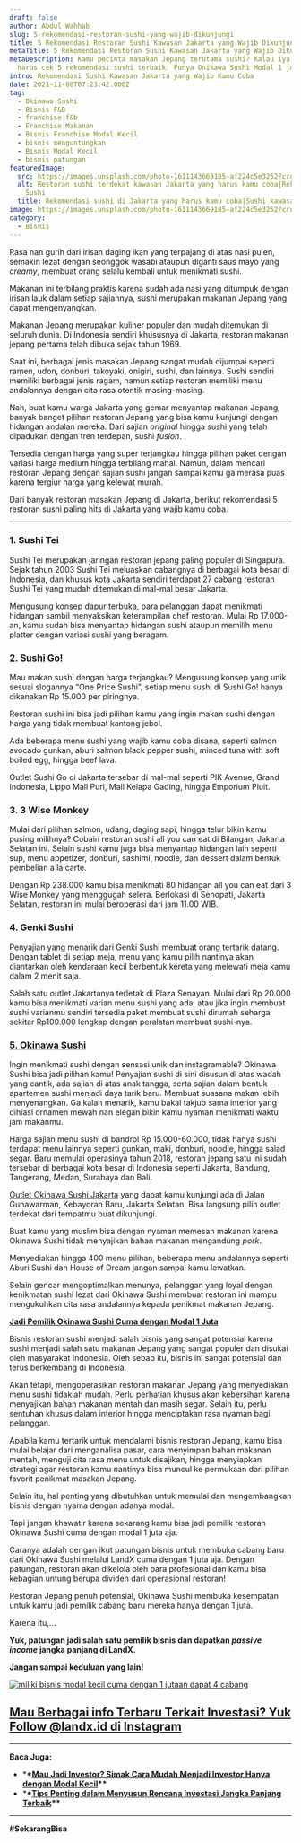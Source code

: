 ```yaml
---
draft: false
author: Abdul Wahhab
slug: 5-rekomendasi-restoran-sushi-yang-wajib-dikunjungi
title: 5 Rekomendasi Restoran Sushi Kawasan Jakarta yang Wajib Dikunjungi
metaTitle: 5 Rekomendasi Restoran Sushi Kawasan Jakarta yang Wajib Dikunjungi
metaDescription: Kamu pecinta masakan Jepang terutama sushi? Kalau iya kamu
  harus cek 5 rekomendasi sushi terbaik| Punya Onikawa Sushi Modal 1 juta
intro: Rekomendasi Sushi Kawasan Jakarta yang Wajib Kamu Coba
date: 2021-11-08T07:23:42.000Z
tag:
  - Okinawa Sushi
  - Bisnis F&B
  - franchise f&b
  - Franchise Makanan
  - Bisnis Franchise Modal Kecil
  - bisnis menguntungkan
  - Bisnis Modal Kecil
  - bisnis patungan
featuredImage:
  src: https://images.unsplash.com/photo-1611143669185-af224c5e3252?crop=entropy&cs=tinysrgb&fit=max&fm=jpg&ixid=MnwxMTc3M3wwfDF8c2VhcmNofDJ8fG9raW5hd2ElMjBzdXNoaXxlbnwwfHx8fDE2NDAxNDE0NjA&ixlib=rb-1.2.1&q=80&w=1080
  alt: Restoran sushi terdekat kawasan Jakarta yang harus kamu coba|Rekomendasi
    Sushi
  title: Rekomendasi sushi di Jakarta yang harus kamu coba|Sushi kawasan Jakarta
image: https://images.unsplash.com/photo-1611143669185-af224c5e3252?crop=entropy&cs=tinysrgb&fit=max&fm=jpg&ixid=MnwxMTc3M3wwfDF8c2VhcmNofDJ8fG9raW5hd2ElMjBzdXNoaXxlbnwwfHx8fDE2NDAxNDE0NjA&ixlib=rb-1.2.1&q=80&w=1080
category:
  - Bisnis
---
```

Rasa nan gurih dari irisan daging ikan yang terpajang di atas nasi pulen, semakin lezat dengan seonggok wasabi ataupun diganti saus mayo yang *creamy*, membuat orang selalu kembali untuk menikmati sushi.

Makanan ini terbilang praktis karena sudah ada nasi yang ditumpuk dengan irisan lauk dalam setiap sajiannya, sushi merupakan makanan Jepang yang dapat mengenyangkan.

Makanan Jepang merupakan kuliner populer dan mudah ditemukan di seluruh dunia. Di Indonesia sendiri khususnya di Jakarta, restoran makanan jepang pertama telah dibuka sejak tahun 1969.

Saat ini, berbagai jenis masakan Jepang sangat mudah dijumpai seperti ramen, udon, donburi, takoyaki, onigiri, sushi, dan lainnya. Sushi sendiri memiliki berbagai jenis ragam, namun setiap restoran memiliki menu andalannya dengan cita rasa otentik masing-masing.

Nah, buat kamu warga Jakarta yang gemar menyantap makanan Jepang, banyak banget pilihan restoran Jepang yang bisa kamu kunjungi dengan hidangan andalan mereka. Dari sajian *original* hingga sushi yang telah dipadukan dengan tren terdepan, sushi *fusion*.

Tersedia dengan harga yang super terjangkau hingga pilihan paket dengan variasi harga medium hingga terbilang mahal. Namun, dalam mencari restoran Jepang dengan sajian sushi jangan sampai kamu ga merasa puas karena tergiur harga yang kelewat murah.

Dari banyak restoran masakan Jepang di Jakarta, berikut rekomendasi 5 restoran sushi paling hits di Jakarta yang wajib kamu coba.

- - -

### 1. Sushi Tei

Sushi Tei merupakan jaringan restoran jepang paling populer di Singapura. Sejak tahun 2003 Sushi Tei meluaskan cabangnya di berbagai kota besar di Indonesia, dan khusus kota Jakarta sendiri terdapat 27 cabang restoran Sushi Tei yang mudah ditemukan di mal-mal besar Jakarta.

Mengusung konsep dapur terbuka, para pelanggan dapat menikmati hidangan sambil menyaksikan keterampilan chef restoran. Mulai Rp 17.000-an, kamu sudah bisa menyantap hidangan sushi ataupun memilih menu platter dengan variasi sushi yang beragam.

### 2. Sushi Go!

Mau makan sushi dengan harga terjangkau? Mengusung konsep yang unik sesuai slogannya “One Price Sushi”, setiap menu sushi di Sushi Go! hanya dikenakan Rp 15.000 per piringnya.

Restoran sushi ini bisa jadi pilihan kamu yang ingin makan sushi dengan harga yang tidak membuat kantong jebol.

Ada beberapa menu sushi yang wajib kamu coba disana, seperti salmon avocado gunkan, aburi salmon black pepper sushi, minced tuna with soft boiled egg, hingga beef lava.

Outlet Sushi Go di Jakarta tersebar di mal-mal seperti PIK Avenue, Grand Indonesia, Lippo Mall Puri, Mall Kelapa Gading, hingga Emporium Pluit.

### 3. 3 Wise Monkey

Mulai dari pilihan salmon, udang, daging sapi, hingga telur bikin kamu pusing milihnya? Cobain restoran sushi all you can eat di Bilangan, Jakarta Selatan ini. Selain sushi kamu juga bisa menyantap hidangan lain seperti sup, menu appetizer, donburi, sashimi, noodle, dan dessert dalam bentuk pembelian a la carte.

Dengan Rp 238.000 kamu bisa menikmati 80 hidangan all you can eat dari 3 Wise Monkey yang menggugah selera. Berlokasi di Senopati, Jakarta Selatan, restoran ini mulai beroperasi dari jam 11.00 WIB.

### 4. Genki Sushi

Penyajian yang menarik dari Genki Sushi membuat orang tertarik datang. Dengan tablet di setiap meja, menu yang kamu pilih nantinya akan diantarkan oleh kendaraan kecil berbentuk kereta yang melewati meja kamu dalam 2 menit saja.

Salah satu outlet Jakartanya terletak di Plaza Senayan. Mulai dari Rp 20.000 kamu bisa menikmati varian menu sushi yang ada, atau jika ingin membuat sushi varianmu sendiri tersedia paket membuat sushi dirumah seharga sekitar Rp100.000 lengkap dengan peralatan membuat sushi-nya.

### [5. Okinawa Sushi](https://landx.id/project/?utm_source=Blog&utm_medium=organic+keyword&utm_campaign=blog&utm_id=Blog)

Ingin menikmati sushi dengan sensasi unik dan instagramable? Okinawa Sushi bisa jadi pilihan kamu! Penyajian sushi di sini disusun di atas wadah yang cantik, ada sajian di atas anak tangga, serta sajian dalam bentuk apartemen sushi menjadi daya tarik baru. Membuat suasana makan lebih menyenangkan. Ga kalah menarik, kamu bakal takjub sama interior yang dihiasi ornamen mewah nan elegan bikin kamu nyaman menikmati waktu jam makanmu.

Harga sajian menu sushi di bandrol Rp 15.000-60.000, tidak hanya sushi terdapat menu lainnya seperti gunkan, maki, donburi, noodle, hingga salad segar. Baru memulai operasinya tahun 2018, restoran jepang satu ini sudah tersebar di berbagai kota besar di Indonesia seperti Jakarta, Bandung, Tangerang, Medan, Surabaya dan Bali.

[Outlet Okinawa Sushi Jakarta](https://landx.id/project/?utm_source=Blog&utm_medium=organic+keyword&utm_campaign=blog&utm_id=Blog) yang dapat kamu kunjungi ada di Jalan Gunawarman, Kebayoran Baru, Jakarta Selatan. Bisa langsung pilih outlet terdekat dari tempatmu buat dikunjungi.

Buat kamu yang muslim bisa dengan nyaman memesan makanan karena Okinawa Sushi tidak menyajikan bahan makanan mengandung *pork*.

Menyediakan hingga 400  menu pilihan, beberapa menu andalannya seperti Aburi Sushi dan House of Dream jangan sampai kamu lewatkan.

Selain gencar mengoptimalkan menunya, pelanggan yang loyal dengan kenikmatan sushi lezat dari Okinawa Sushi membuat restoran ini mampu mengukuhkan cita rasa andalannya kepada penikmat makanan Jepang.

**[Jadi Pemilik Okinawa Sushi Cuma dengan Modal 1 Juta](https://landx.id/project/?utm_source=Blog&utm_medium=organic+keyword&utm_campaign=blog&utm_id=Blog)**

Bisnis restoran sushi menjadi salah bisnis yang sangat potensial karena sushi menjadi salah satu makanan Jepang yang sangat populer dan disukai oleh masyarakat Indonesia. Oleh sebab itu, bisnis ini sangat potensial dan terus berkembang di Indonesia.

Akan tetapi, mengoperasikan restoran makanan Jepang yang menyediakan menu sushi tidaklah mudah. Perlu perhatian khusus akan kebersihan karena menyajikan bahan makanan mentah dan masih segar. Selain itu, perlu sentuhan khusus dalam interior hingga menciptakan rasa nyaman bagi pelanggan.

Apabila kamu tertarik untuk mendalami bisnis restoran Jepang, kamu bisa mulai belajar dari menganalisa pasar, cara menyimpan bahan makanan mentah, menguji cita rasa menu untuk disajikan, hingga menyiapkan strategi agar restoran kamu nantinya bisa muncul ke permukaan dari pilihan favorit penikmat masakan Jepang.

Selain itu, hal penting yang dibutuhkan untuk memulai dan mengembangkan bisnis dengan nyama dengan adanya modal.

Tapi jangan khawatir karena sekarang kamu bisa jadi pemilik restoran Okinawa Sushi cuma dengan modal 1 juta aja.

Caranya adalah dengan ikut patungan bisnis untuk membuka cabang baru dari Okinawa Sushi melalui LandX cuma dengan 1 juta aja. Dengan patungan, restoran akan dikelola oleh para profesional dan kamu bisa kebagian untung berupa dividen dari operasional restoran!

Restoran Jepang penuh potensial, Okinawa Sushi membuka kesempatan untuk kamu jadi pemilik cabang baru mereka hanya dengan 1 juta.

Karena itu,...

**Yuk, patungan jadi salah satu pemilik bisnis dan dapatkan *passive income* jangka panjang di LandX.** 

**Jangan sampai keduluan yang lain!**

[![miliki bisnis modal kecil cuma dengan 1 jutaan dapat 4 cabang ](https://accountgram-production.sfo2.cdn.digitaloceanspaces.com/landx_ghost/2021/11/jadi-owner-bisnis-hanya-1-jutaan-dengan-cuan-yang-sangat-menjanjikan.png)](https://landx.id/project/?utm_source=Blog&utm_medium=organic+keyword&utm_campaign=blog&utm_id=Blog)

## **[Mau Berbagai info Terbaru Terkait Investasi? Yuk Follow @landx.id di Instagram](https://www.instagram.com/landx.id/?utm_medium=copy_link)**

- - -

**Baca Juga:**

* \***\*[**Mau Jadi Investor? Simak Cara Mudah Menjadi Investor Hanya dengan Modal Kecil**](https://landx.id/blog/cara-menjadi-investor/)\*\***
* \***\*[**Tips Penting dalam Menyusun Rencana Investasi Jangka Panjang Terbaik**](https://landx.id/blog/investasi-jangka-panjang-adalah/)\*\***

- - -

**\#SekarangBisa**